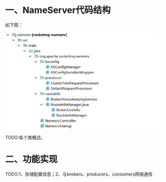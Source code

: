 # 一、NameServer代码结构

如下图：

![](https://github.com/aBlackAnt/rq-study/blob/master/nameServer/images/code_all.png)

TODO:各个类概述。

# 二、功能实现

TODO:1、存储配置信息；2、与brokers、producers、consumers网络通信